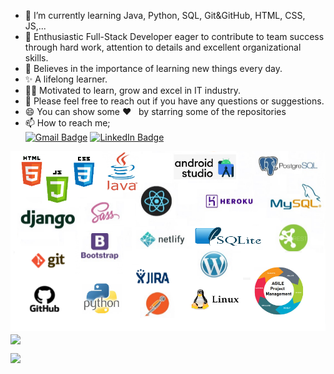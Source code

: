 
-  🌱  I’m currently learning Java, Python, SQL, Git&GitHub, HTML, CSS, JS,...
-  👯  Enthusiastic Full-Stack Developer eager to contribute to team success through hard work, attention to details and excellent organizational skills.
-  📝  Believes in the importance of learning new things every day. 
-  ✨  A lifelong learner. 
-  👨‍💻  Motivated to learn, grow and excel in IT industry.
-  💬 Please feel free to reach out if you have any questions or suggestions.
-  😄 You can show some   ❤️    &nbsp; by starring some of the repositories
-  📫 How to reach me;<br>
[![Gmail Badge](https://img.shields.io/badge/Gmail-D14836?style=for-the-badge&logo=gmail&logoColor=white)](https://mail.google.com/mail/u/0/?hl=tr&tf=cm&fs=1&to=1aslan1ismail@gmail.com)
[![LinkedIn Badge](https://img.shields.io/badge/LinkedIn-0077B5?style=for-the-badge&logo=linkedin&logoColor=white)](https://www.linkedin.com/in/ismailaslan-1/)

<img src="https://github.com/Ismail-Aslan/Ismail-Aslan/blob/main/ss.png?raw=true">
<img src="https://github-readme-stats.vercel.app/api?username=Ismail-Aslan&count_private=true&show_icons=true&theme=merko" align="center"> 


![](https://komarev.com/ghpvc/?username=Ismail-Aslan)
<br>

